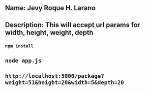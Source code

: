 ## Name: Jevy Roque H. Larano
## Description: This will accept url params for width, height, weight, depth

### `npm install`

## `node app.js`
## `http://localhost:5000/package?weight=51&height=20&width=5&depth=20`
